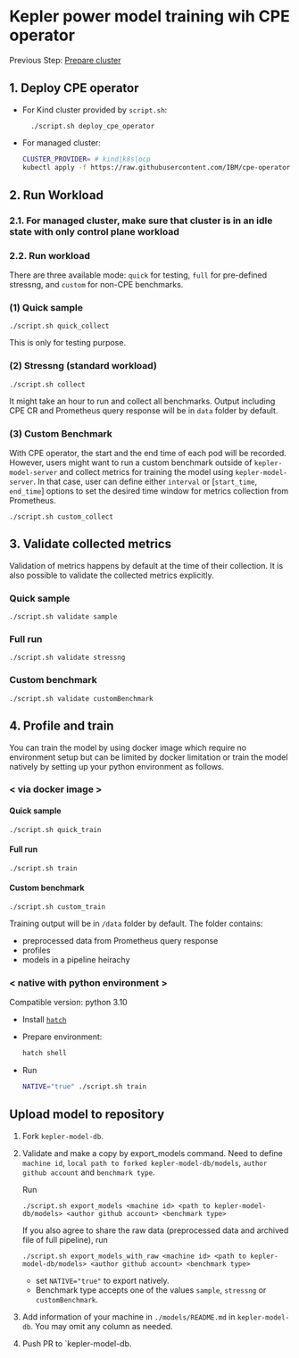 # Kepler power model training wih CPE operator

Previous Step: [Prepare cluster](./README.md#1-prepare-cluster)

## 1. Deploy CPE operator
    
- For Kind cluster provided by `script.sh`:

        ./script.sh deploy_cpe_operator

- For managed cluster:

    ```bash
    CLUSTER_PROVIDER= # kind|k8s|ocp 
    kubectl apply -f https://raw.githubusercontent.com/IBM/cpe-operator/main/examples/deployment/${CLUSTER_PROVIDER}-deploy.yaml
    ```

## 2. Run Workload

### 2.1. For managed cluster, make sure that cluster is in an idle state with only control plane workload

### 2.2. Run workload

There are three available mode: `quick` for testing, `full` for pre-defined stressng, and `custom` for non-CPE benchmarks.

### (1) Quick sample

    ./script.sh quick_collect

This is only for testing purpose.

### (2) Stressng (standard workload)

    ./script.sh collect

It might take an hour to run and collect all benchmarks. Output including CPE CR and Prometheus query response will be in `data` folder by default.

### (3) Custom Benchmark
With CPE operator, the start and the end time of each pod will be recorded. However, users might want to run a custom benchmark outside of `kepler-model-server` and collect metrics for training the model using `kepler-model-server`. In that case, user can define either `interval` or [`start_time`, `end_time`] options to set the desired time window for metrics collection from Prometheus.

    ./script.sh custom_collect

## 3. Validate collected metrics
Validation of metrics happens by default at the time of their collection. It is also possible to validate the collected metrics explicitly.

### Quick sample

    ./script.sh validate sample

### Full run

    ./script.sh validate stressng

### Custom benchmark

    ./script.sh validate customBenchmark

## 4. Profile and train

You can train the model by using docker image which require no environment setup but can be limited by docker limitation or train the model natively by setting up your python environment as follows.

### < via docker image >

#### Quick sample

```
./script.sh quick_train
```


#### Full run 

```
./script.sh train
```

#### Custom benchmark

```
./script.sh custom_train
```

Training output will be in `/data` folder by default. The folder contains:
- preprocessed data from Prometheus query response
- profiles
- models in a pipeline heirachy 

### < native with python environment >
Compatible version: python 3.10

- Install [`hatch`](https://hatch.pypa.io/latest/install/)
- Prepare environment:

    ```bash
    hatch shell
    ```

- Run

    ```bash
    NATIVE="true" ./script.sh train
    ```

## Upload model to repository

1. Fork `kepler-model-db`.

1. Validate and make a copy by export_models command. Need to define `machine id`, `local path to forked kepler-model-db/models`, `author github account` and `benchmark type`.

    Run
    ```
    ./script.sh export_models <machine id> <path to kepler-model-db/models> <author github account> <benchmark type>
    ```

    If you also agree to share the raw data (preprocessed data and archived file of full pipeline), run

    ```
    ./script.sh export_models_with_raw <machine id> <path to kepler-model-db/models> <author github account> <benchmark type>
    ```

    - set `NATIVE="true"` to export natively.
    - Benchmark type accepts one of the values `sample`, `stressng` or `customBenchmark`.

2. Add information of your machine in `./models/README.md` in `kepler-model-db`. You may omit any column as needed.
3. Push PR to `kepler-model-db.

